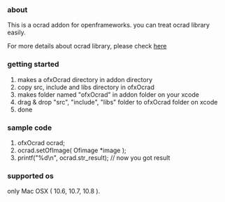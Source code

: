 <h3>about</h3>

<p>
This is a ocrad addon for openframeworks. you can treat ocrad library easily.</p>
<p>
For more details about ocrad library, please check <a href="http://www.gnu.org/software/ocrad/">here</a>
</p>

<h3>getting started</h3>
<ol>
<li>makes a ofxOcrad directory in addon directory</li>
<li>copy src, include and libs directory in ofxOcrad</li>
<li>makes folder named "ofxOcrad" in addon folder on your xcode</li>
<li>drag & drop "src", "include", "libs" folder to ofxOcrad folder on xcode</li>
<li>done</li>
</ol>

<h3>sample code</h3>
<ol>
<li>ofxOcrad ocrad;</li>
<li>ocrad.setOfImage( Ofimage *image );</li>
<li>printf("%d\n", ocrad.str_result);  // now you got result</li>
</ol>

<h3>supported os</h3>
<p>
only Mac OSX ( 10.6, 10.7, 10.8 ).
</p>


